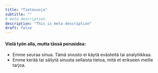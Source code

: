 ```yaml
---
title: "Tietosuoja"
subtitle: ""
# meta description
description: "This is meta description"
draft: false
---
```


#### Vielä työn alla, mutta tässä perusidea:

* Emme seuraa sinua. Tämä sivusto ei käytä evästeitä tai analytiikkaa.
* Emme kerää tai säilytä sinusta sellaista tietoa, mitä et erikseen meille tarjoa.

